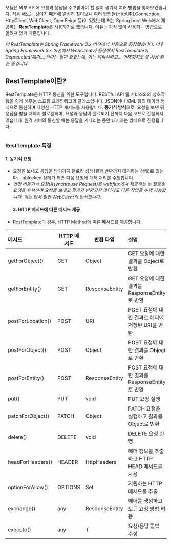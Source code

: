 <p>오늘은 외부 API에 요청과 응답을 주고받아야 할 일이 생겨서 여러 방법을 찾아보았습니다. 처음 해보는 것이기 때문에 열심히 찾아보니 여러 방법들(HttpURLConnection, HttpClient, WebClient, OpenFeign 등)이 있었는데 저는 Spring boot Web에서 제공하는 <strong>RestTemplate</strong>를 사용하기로 했습니다. 이유는 가장 많이 사용되는 방법으로 알려져 있기 때문입니다.</p>
<p><em>이 RestTemplate는 Spring Framework 3.x 버전에서 처음으로 등장했습니다. 이후 Spring Framework 5.x 버전에서 WebClient가 등장해서 RestTemplate이 Depreacted(폐기...)된다는 말이 있었는데, 이는 찌라시라고... 현재까지도 잘 사용 되는 중입니다.</em></p>
<h2 id="resttemplate이란">RestTemplate이란?</h2>
<p>RestTemplate은 HTTP 통신을 위한 도구입니다. RESTful API 웹 서비스와의 상호작용을 쉽게 해주는 스프링 프레임워크의 클래스입니다.
JSON이나 XML 등의 데이터 형식으로 통신하며 다양한 HTTP 메서드를 사용합니다.
<strong>동기식 방식</strong>으로, 요청을 보낸 뒤 응답을 받을 때까지 블로킹되며, 요청과 응답이 완료되기 전까지 다음 코드로 진행되지 않습니다. 원격 서버와 통신할 때는 응답을 기다리는 동안 대기하는 방식으로 진행됩니다.</p>
<p><img alt="" src="https://velog.velcdn.com/images/ahyeungii/post/ab3e3db5-936f-4e31-bf69-83ba3880e5f3/image.png" /></p>
<h3 id="resttemplate-특징">RestTemplate 특징</h3>
<h4 id="1-동기식-요청">1. 동기식 요청</h4>
<ul>
<li>요청을 보내고 응답을 받기까지 블로킹 상태(결과 반환까지 대기하는 상태)로 있는다. unblocked 상태가 되면 다음 요청에 대해 처리를 수행합니다.</li>
<li><em>반면 비동기식 요청(Asynchrouse Request)은 webflux에서 제공하는 논 블로킹 요청을 수행하며 요청을 보내고 결과가 반환되지 않더라도 다른 작업을 수행 가능합니다. 이는 앞서 말한 WebClient의 방식입니다.</em><h4 id="2-http-메서드에-따른-메서드-제공">2. HTTP 메서드에 따른 메서드 제공</h4>
</li>
<li>RestTemplate의 경우, HTTP Method에 따른 메서드를 제공합니다.</li>
</ul>
<table>
<thead>
<tr>
<th align="left">메서드</th>
<th>HTTP 메서드</th>
<th>반환 타입</th>
<th align="left">설명</th>
</tr>
</thead>
<tbody><tr>
<td align="left">getForObject()</td>
<td>GET</td>
<td>Object</td>
<td align="left">GET 요청에 대한 결과를 Object로 반환</td>
</tr>
<tr>
<td align="left">getForEntity()</td>
<td>GET</td>
<td>ResponseEntity</td>
<td align="left">GET 요청에 대한 결과를 ResponseEntity로  반환</td>
</tr>
<tr>
<td align="left">postForLocation()</td>
<td>POST</td>
<td>URI</td>
<td align="left">POST 요청에 대한 결과로 헤더에 저장된 URI를 반환</td>
</tr>
<tr>
<td align="left">postForObject()</td>
<td>POST</td>
<td>Object</td>
<td align="left">POST 요청에 대한 결과를 Object로 반환</td>
</tr>
<tr>
<td align="left">postForEntity()</td>
<td>POST</td>
<td>ResponseEntity</td>
<td align="left">POST 요청에 대한 결과를 ResponseEntity로  반환</td>
</tr>
<tr>
<td align="left">put()</td>
<td>PUT</td>
<td>void</td>
<td align="left">PUT 요청 실행</td>
</tr>
<tr>
<td align="left">patchForObject()</td>
<td>PATCH</td>
<td>Object</td>
<td align="left">PATCH 요청을 실행하고 결과를 Object로 반환</td>
</tr>
<tr>
<td align="left">delete()</td>
<td>DELETE</td>
<td>void</td>
<td align="left">DELETE 요청 실행</td>
</tr>
<tr>
<td align="left">headForHeaders()</td>
<td>HEADER</td>
<td>HttpHeaders</td>
<td align="left">헤더 정보를 추출하고 HTTP HEAD 메서드를 사용</td>
</tr>
<tr>
<td align="left">optionForAllow()</td>
<td>OPTIONS</td>
<td>Set</td>
<td align="left">지원하는 HTTP 메서드를 추출</td>
</tr>
<tr>
<td align="left">exchange()</td>
<td>any</td>
<td>ResponseEntity</td>
<td align="left">헤더를 생성하고 모든 요청 방법 허용</td>
</tr>
<tr>
<td align="left">execute()</td>
<td>any</td>
<td>T</td>
<td align="left">요청/응답 콜백 수정</td>
</tr>
</tbody></table>